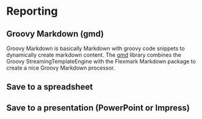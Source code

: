 # <a id="reporting"/>Reporting

## <a id="groovyMarkdown"/>Groovy Markdown (gmd)
Groovy Markdown is basically Markdown with groovy code snippets to dynamically create markdown content.
The [gmd](https://github.com/perNyfelt/gmd/blob/main/README.md) library combines the Groovy StreamingTemplateEngine
with the Flexmark Markdown package to create a nice Groovy Markdown processor.

## <a id="saveToSpreadsheets"/>Save to a spreadsheet

## <a id ="saveToPresentations"/>Save to a presentation (PowerPoint or Impress)